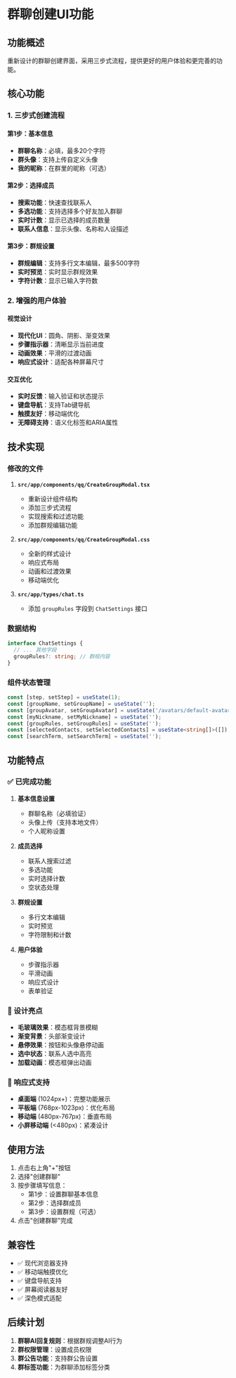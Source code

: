 # 群聊创建UI功能

## 功能概述

重新设计的群聊创建界面，采用三步式流程，提供更好的用户体验和更完善的功能。

## 核心功能

### 1. 三步式创建流程

#### 第1步：基本信息
- **群聊名称**：必填，最多20个字符
- **群头像**：支持上传自定义头像
- **我的昵称**：在群里的昵称（可选）

#### 第2步：选择成员
- **搜索功能**：快速查找联系人
- **多选功能**：支持选择多个好友加入群聊
- **实时计数**：显示已选择的成员数量
- **联系人信息**：显示头像、名称和人设描述

#### 第3步：群规设置
- **群规编辑**：支持多行文本编辑，最多500字符
- **实时预览**：实时显示群规效果
- **字符计数**：显示已输入字符数

### 2. 增强的用户体验

#### 视觉设计
- **现代化UI**：圆角、阴影、渐变效果
- **步骤指示器**：清晰显示当前进度
- **动画效果**：平滑的过渡动画
- **响应式设计**：适配各种屏幕尺寸

#### 交互优化
- **实时反馈**：输入验证和状态提示
- **键盘导航**：支持Tab键导航
- **触摸友好**：移动端优化
- **无障碍支持**：语义化标签和ARIA属性

## 技术实现

### 修改的文件

1. **`src/app/components/qq/CreateGroupModal.tsx`**
   - 重新设计组件结构
   - 添加三步式流程
   - 实现搜索和过滤功能
   - 添加群规编辑功能

2. **`src/app/components/qq/CreateGroupModal.css`**
   - 全新的样式设计
   - 响应式布局
   - 动画和过渡效果
   - 移动端优化

3. **`src/app/types/chat.ts`**
   - 添加 `groupRules` 字段到 `ChatSettings` 接口

### 数据结构

```typescript
interface ChatSettings {
  // ... 其他字段
  groupRules?: string; // 群规内容
}
```

### 组件状态管理

```typescript
const [step, setStep] = useState(1);
const [groupName, setGroupName] = useState('');
const [groupAvatar, setGroupAvatar] = useState('/avatars/default-avatar.svg');
const [myNickname, setMyNickname] = useState('');
const [groupRules, setGroupRules] = useState('');
const [selectedContacts, setSelectedContacts] = useState<string[]>([]);
const [searchTerm, setSearchTerm] = useState('');
```

## 功能特点

### ✅ 已完成功能

1. **基本信息设置**
   - 群聊名称（必填验证）
   - 头像上传（支持本地文件）
   - 个人昵称设置

2. **成员选择**
   - 联系人搜索过滤
   - 多选功能
   - 实时选择计数
   - 空状态处理

3. **群规设置**
   - 多行文本编辑
   - 实时预览
   - 字符限制和计数

4. **用户体验**
   - 步骤指示器
   - 平滑动画
   - 响应式设计
   - 表单验证

### 🎨 设计亮点

- **毛玻璃效果**：模态框背景模糊
- **渐变背景**：头部渐变设计
- **悬停效果**：按钮和头像悬停动画
- **选中状态**：联系人选中高亮
- **加载动画**：模态框弹出动画

### 📱 响应式支持

- **桌面端** (1024px+)：完整功能展示
- **平板端** (768px-1023px)：优化布局
- **移动端** (480px-767px)：垂直布局
- **小屏移动端** (<480px)：紧凑设计

## 使用方法

1. 点击右上角"+"按钮
2. 选择"创建群聊"
3. 按步骤填写信息：
   - 第1步：设置群聊基本信息
   - 第2步：选择群成员
   - 第3步：设置群规（可选）
4. 点击"创建群聊"完成

## 兼容性

- ✅ 现代浏览器支持
- ✅ 移动端触摸优化
- ✅ 键盘导航支持
- ✅ 屏幕阅读器友好
- ✅ 深色模式适配

## 后续计划

1. **群聊AI回复规则**：根据群规调整AI行为
2. **群权限管理**：设置成员权限
3. **群公告功能**：支持群公告设置
4. **群标签功能**：为群聊添加标签分类 